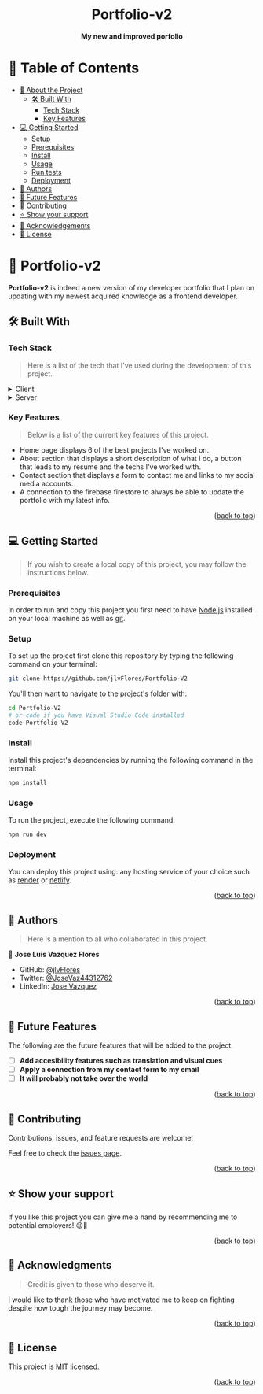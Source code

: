 <a name="readme-top"></a>

<div align="center">

# Portfolio-v2
<b>My new and improved porfolio</b>

</div>
<!-- TABLE OF CONTENTS -->

# 📗 Table of Contents

- [📖 About the Project](#about-project)
  - [🛠 Built With](#built-with)
    - [Tech Stack](#tech-stack)
    - [Key Features](#key-features)
- [💻 Getting Started](#getting-started)
  - [Setup](#setup)
  - [Prerequisites](#prerequisites)
  - [Install](#install)
  - [Usage](#usage)
  - [Run tests](#run-tests)
  - [Deployment](#deployment)
- [👥 Authors](#authors)
- [🔭 Future Features](#future-features)
- [🤝 Contributing](#contributing)
- [⭐️ Show your support](#support)
- [🙏 Acknowledgements](#acknowledgements)
- [📝 License](#license)

<!-- PROJECT DESCRIPTION -->

# 📖 Portfolio-v2 <a name="about-project"></a>

**Portfolio-v2** is indeed a new version of my developer portfolio that I plan on updating with my newest acquired knowledge as a frontend developer.

## 🛠 Built With <a name="built-with"></a>

### Tech Stack <a name="tech-stack"></a>

> Here is a list of the tech that I've used during the development of this project.

<details>
  <summary>Client</summary>
  <ul>
    <li><p>HTML</p></li>
    <li><p>CSS</p></li>
    <li><p>ES6</p></li>
    <li><p>React</p></li>
    <li><p>Redux</p></li>
    <li><p>Redux-Toolkit</p></li>
  </ul>
</details>

<details>
  <summary>Server</summary>
  <ul>
    <li>Netlify</li>
  </ul>
</details>

<!-- Features -->

### Key Features <a name="key-features"></a>

> Below is a list of the current key features of this project.

- Home page displays 6 of the best projects I've worked on.
- About section that displays a short description of what I do, a button that leads to my resume and the techs I've worked with.
- Contact section that displays a form to contact me and links to my social media accounts.
- A connection to the firebase firestore to always be able to update the portfolio with my latest info.

<p align="right">(<a href="#readme-top">back to top</a>)</p>

<!-- GETTING STARTED -->

## 💻 Getting Started <a name="getting-started"></a>

> If you wish to create a local copy of this project, you may follow the instructions below.

### Prerequisites

In order to run and copy this project you first need to have [Node.js](https://nodejs.org/en/download/) installed on your local machine as well as [git](https://git-scm.com/).

### Setup

To set up the project first clone this repository by typing the following command on your terminal:

```sh
git clone https://github.com/jlvFlores/Portfolio-V2
```

You'll then want to navigate to the project's folder with:

```sh
cd Portfolio-V2
# or code if you have Visual Studio Code installed
code Portfolio-V2
```

### Install

Install this project's dependencies by running the following command in the terminal:

```sh
npm install
```

### Usage

To run the project, execute the following command:

```sh
npm run dev
```

### Deployment

You can deploy this project using: any hosting service of your choice such as [render](https://render.com/) or [netlify](https://www.netlify.com/).

<p align="right">(<a href="#readme-top">back to top</a>)</p>

<!-- AUTHORS -->

## 👥 Authors <a name="authors"></a>

> Here is a mention to all who collaborated in this project.

👤 **Jose Luis Vazquez Flores**

- GitHub: [@jlvFlores](https://github.com/jlvFlores)
- Twitter: [@JoseVaz44312762](https://twitter.com/JoseVaz44312762)
- LinkedIn: [Jose Vazquez](https://www.linkedin.com/in/jose-luis-vazquez/)

<p align="right">(<a href="#readme-top">back to top</a>)</p>

<!-- FUTURE FEATURES -->

## 🔭 Future Features <a name="future-features"></a>

The following are the future features that will be added to the project.

- [ ] **Add accesibility features such as translation and visual cues**
- [ ] **Apply a connection from my contact form to my email**
- [ ] **It will probably not take over the world**

<p align="right">(<a href="#readme-top">back to top</a>)</p>

<!-- CONTRIBUTING -->

## 🤝 Contributing <a name="contributing"></a>

Contributions, issues, and feature requests are welcome!

Feel free to check the [issues page](../../issues/).

<p align="right">(<a href="#readme-top">back to top</a>)</p>

<!-- SUPPORT -->

## ⭐️ Show your support <a name="support"></a>

If you like this project you can give me a hand by recommending me to potential employers! 😉🤝

<p align="right">(<a href="#readme-top">back to top</a>)</p>

<!-- ACKNOWLEDGEMENTS -->

## 🙏 Acknowledgments <a name="acknowledgements"></a>

> Credit is given to those who deserve it.

I would like to thank those who have motivated me to keep on fighting despite how tough the journey may become.

<p align="right">(<a href="#readme-top">back to top</a>)</p>

<!-- LICENSE -->

## 📝 License <a name="license"></a>

This project is [MIT](./LICENSE) licensed.

<p align="right">(<a href="#readme-top">back to top</a>)</p>